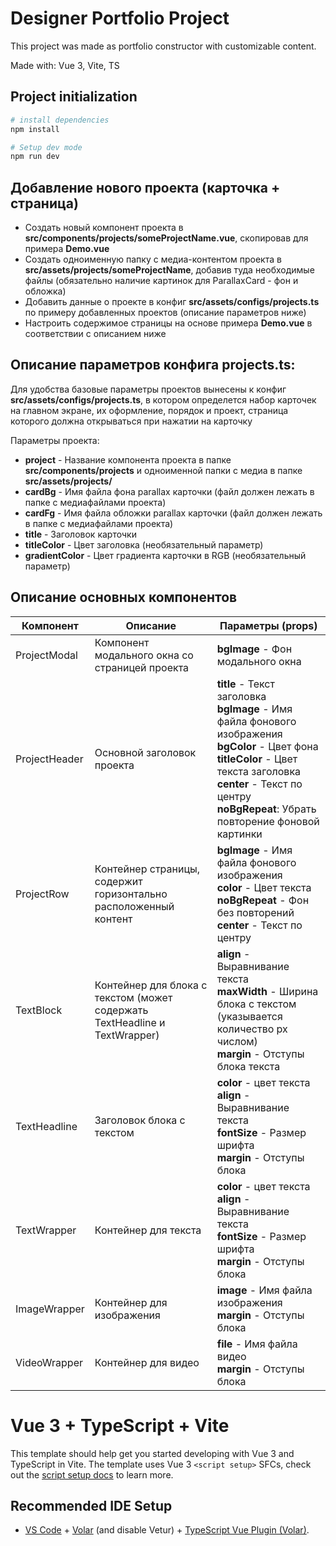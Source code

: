# Designer Portfolio Project

This project was made as portfolio constructor with customizable content.

Made with: Vue 3, Vite, TS

## Project initialization

``` bash
# install dependencies
npm install

# Setup dev mode
npm run dev
```


## Добавление нового проекта (карточка + страница)
- Создать новый компонент проекта в **src/components/projects/someProjectName.vue**, скопировав для примера **Demo.vue**
- Создать одноименную папку с медиа-контентом проекта в **src/assets/projects/someProjectName**, добавив туда необходимые файлы (обязательно наличие картинок для ParallaxCard - фон и обложка)
- Добавить данные о проекте в конфиг **src/assets/configs/projects.ts**  по примеру добавленных проектов (описание параметров ниже)
- Настроить содержимое страницы на основе примера **Demo.vue** в соответствии с описанием ниже

## Описание параметров конфига projects.ts:

Для удобства базовые параметры проектов вынесены к конфиг **src/assets/configs/projects.ts**, в котором определется набор карточек на главном экране, их оформление, порядок и проект, страница которого должна открываться при нажатии на карточку

Параметры проекта:
- **project** - Название компонента проекта в папке **src/components/projects** и одноименной папки с медиа в папке **src/assets/projects/**
- **cardBg** - Имя файла фона parallax карточки (файл должен лежать в папке с медиафайлами проекта)
- **cardFg** - Имя файла обложки parallax карточки (файл должен лежать в папке с медиафайлами проекта)
- **title** - Заголовок карточки
- **titleColor** - Цвет заголовка (необязательный параметр)
- **gradientColor** - Цвет градиента карточки в RGB (необязательный параметр)

## Описание основных компонентов
| Компонент         | Описание | Параметры (props)                                       |
| ----------------- | -------  | ------------------------------------------------------- |
| ProjectModal | Компонент модального окна со страницей проекта |  **bgImage** - Фон модального окна |
| ProjectHeader | Основной заголовок проекта | **title** - Текст заголовка<br>**bgImage** - Имя файла фонового изображения<br>**bgColor** - Цвет фона<br>**titleColor** - Цвет текста заголовка<br>**center** - Текст по центру<br>**noBgRepeat**: Убрать повторение фоновой картинки |
| ProjectRow | Контейнер страницы, содержит горизонтально расположенный контент | **bgImage** - Имя файла фонового изображения<br>**color** - Цвет текста<br>**noBgRepeat** - Фон без повторений<br>**center** - Текст по центру |
| TextBlock | Контейнер для блока с текстом (может содержать TextHeadline и TextWrapper) | **align** - Выравнивание текста<br>**maxWidth** - Ширина блока с текстом (указывается количество px числом)<br>**margin** - Отступы блока текста |
| TextHeadline | Заголовок блока с текстом |  **color** - цвет текста<br>**align** - Выравнивание текста<br>**fontSize** - Размер шрифта<br>**margin** - Отступы блока |
| TextWrapper | Контейнер для текста |  **color** - цвет текста<br>**align** - Выравнивание текста<br>**fontSize** - Размер шрифта<br>**margin** - Отступы блока |
| ImageWrapper | Контейнер для изображения |  **image** - Имя файла изображения<br>**margin** - Отступы блока |
| VideoWrapper | Контейнер для видео |  **file** - Имя файла видео<br>**margin** - Отступы блока |

# Vue 3 + TypeScript + Vite

This template should help get you started developing with Vue 3 and TypeScript in Vite. The template uses Vue 3 `<script setup>` SFCs, check out the [script setup docs](https://v3.vuejs.org/api/sfc-script-setup.html#sfc-script-setup) to learn more.

## Recommended IDE Setup

- [VS Code](https://code.visualstudio.com/) + [Volar](https://marketplace.visualstudio.com/items?itemName=Vue.volar) (and disable Vetur) + [TypeScript Vue Plugin (Volar)](https://marketplace.visualstudio.com/items?itemName=Vue.vscode-typescript-vue-plugin).
